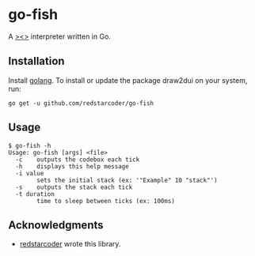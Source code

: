 go-fish
======

A [><>](esolangs.org/wiki/Fish) interpreter written in Go.

Installation
---------------

Install [golang](http://golang.org/doc/install). To install or update the package draw2dui on your system, run:

```
go get -u github.com/redstarcoder/go-fish
```

Usage
---------------

```
$ go-fish -h
Usage: go-fish [args] <file>
  -c	outputs the codebox each tick
  -h	displays this help message
  -i value
    	sets the initial stack (ex: '"Example" 10 "stack"')
  -s	outputs the stack each tick
  -t duration
    	time to sleep between ticks (ex: 100ms)
```

Acknowledgments
---------------

* [redstarcoder](https://github.com/redstarcoder) wrote this library.
